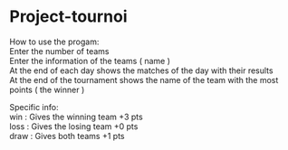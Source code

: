 # Project-tournoi
How to use the progam:  
Enter the number of teams  
Enter the information of the teams ( name )  
At the end of each day shows the matches of the day with their results  
At the end of the tournament shows the name of the team with the most points ( the winner )  
  
Specific info:  
win : Gives the winning team +3 pts  
loss : Gives the losing team +0 pts  
draw : Gives both teams +1 pts  


